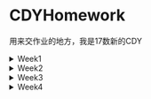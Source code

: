 # CDYHomework
用来交作业的地方，我是17数新的CDY
<details>
<summary>Week1</summary>
9月30日
记录了一天的饮水情况，包括饮水的时间、容器/饮料种类、每次饮水量（用吞咽数测量）。我从9月26日中午开始记录，直到9月29日凌晨结束。

可视化是我用数位板手绘完成的，限于精力，只绘制了第一天（9月26日下半天和9月27上半天）的记录（见9.26PM.jpg和9.27AM.jpg）。每张图以表盘呈现12小时的记录，每个节点用图标表示饮用的水的种类（详见图例），每个区段的颜色呈现的是：每次饮水后直到下一次饮水前我的“水含量”（见key.jpg），具体等于当此饮水吞咽数/直到下次饮水的小时数（记录见喝水情况表.xlsx）。

![image](https://github.com/RRC-c/CDYHomework/raw/master/Pics/9.26PM.jpg)</br>
![image](https://github.com/RRC-c/CDYHomework/raw/master/Pics/9.27AM.jpg)</br>
![image](https://github.com/RRC-c/CDYHomework/raw/master/Pics/key.jpg)

回答问题：

数据记录记录请见https://github.com/RRC-c/CDYHomework/blob/master/%E5%96%9D%E6%B0%B4%E6%83%85%E5%86%B5%E8%A1%A8.xlsx

感想：统计喝水这样的数据真的很繁琐，我觉得我这种可视化的形式可以用在一些智能水杯的app里—————当然就不需要用吞咽数计量了，可以更加精确。让一天的喝水情况直接可见————最好配一个“提醒喝水小助手”，感觉对生活还挺有帮助！

我的哪些个人数据被收集？被谁收集？答：日常的搜索记录————最明显的是淘宝————不光我在淘宝上的搜索，显然我平常的浏览器搜索数据都被淘宝收集到了。除此之外，我长期的或实时的地理位置显然被收集了————网页侧边栏出现我家乡的房地产广告/人才招聘广告，有时候也有我实时所在地的————不知道是谁在收集，推测应该是百度搜索引擎出卖了我。

</details>
<details>
<summary>Week2</summary>
10月9日</br>

问题2</br>
国内政府的</br>
《上海市公共数据开放暂行办法》[上海市人民政府网站](http://www.shanghai.gov.cn/nw2/nw2314/nw2319/nw12344/u26aw62638.html)</br>
《中华人民共和国政府信息公开条例》 [百度律师/法律智库](https://duxiaofa.baidu.com/detail?searchType=statute&from=aladdin_28231&originquery=%E6%94%BF%E5%BA%9C%E4%BF%A1%E6%81%AF%E5%85%AC%E5%BC%80%E6%9D%A1%E4%BE%8B2019&count=56&cid=27bf8b3a94630d68e58719938ec39bba_law)</br>
《政务信息资源共享管理暂行办法》[中国政府网](http://www.gov.cn/zhengce/content/2016-09/19/content_5109486.htm)</br>
《国土资源数据管理暂行办法》[自然资源部网站](http://www.mnr.gov.cn/gk/tzgg/201009/t20100915_1990379.html)</br>
还有地震局、气象局各种环境、科学数据的共享条例，不再列举</br>
国外的： </br>
美国 https://data.gov</br>
日本 http://www.data.go.jp/</br>
俄罗斯 http://opengovdata.ru/</br>
……</br>

问题3</br>
本意想算个同比数据，选取2011—2018年每一季度的“国内生产总值（不变价）当季值”为指标。 </br>
![image](https://github.com/RRC-c/CDYHomework/blob/master/%E5%9B%BD%E5%AE%B6%E7%BB%9F%E8%AE%A1%E5%B1%80GDP/%E9%A1%B5%E9%9D%A2%E6%88%AA%E5%9B%BE.png)</br>
算式：季度同比增速=（当季值-上一年同季值）/上一年同季值*100%  </br>
不变价已经去除了物价影响，理论上这就是同比增速。 </br>
但实际计算中出现了问题——2016年数据存在突出值，增速竟然达到20%以上！ </br>
这一计算方法是错误的。 </br>
原因在于物价的修正值前后有别，统计局的数据报表有注如下： </br>
"不变价数据按不同基期分段计算。其中，2011-2015年数据按2010年价格计算，2016年及以后各季度数据按2015年价格计算。累计数据由当季数据相加得到。" </br>
这就没法算了，我对照官方同比增速的数据做检验（官方同比增速用国内生产总值指数当季值做指标，算式：季度同比增速=指数当季值/100-1） </br>
发现除了极端值，其他数据也略有不同——这说明它们是用另外一个物价标准来修正的；这就触及我的知识盲区了，可能有待找一下物价方面的数据，目前还没找到正确方法。 </br>
结果及检验请见文件 [同比增速.xls](https://github.com/RRC-c/CDYHomework/blob/master/%E5%9B%BD%E5%AE%B6%E7%BB%9F%E8%AE%A1%E5%B1%80GDP/%E5%90%8C%E6%AF%94%E5%A2%9E%E9%80%9F.xls)   
</details>
<details><summary>Week3</summary>

10月9日  
我使用了图表秀、百度图说、Tableau和Excel四种工具  
用以呈现Kaggle上的数据集[Steam 10 09 18 best game](https://www.kaggle.com/michau96/steam-10-09-18-best-game)  
这个数据集为2018年9月10日steam上百大“best game”的当前在线人数（Now_Players）与24小时内的在线人数峰值（Best_Of_24）  
据此我们可以看到寥寥几个大型在线多人游戏压倒性的用户数量优势；如果仔细观察，也可以看出：比起单机游戏，在线多人游戏的峰值人数往往与当前游戏人数差别更大。  
**图表秀**  
![image](https://github.com/RRC-c/CDYHomework/blob/master/Pics/steam18-9-10%20best%20game%EF%BC%88%E5%9B%BE%E8%A1%A8%E7%A7%80%EF%BC%89.png)  
体会：*比较方便、功能不少的网页版可视化工具。图的种类很多，编辑字段、格式都很方便，给的几个配色模板也还挺漂亮。唯一不足就是作为网页版，导入数据和在有数据的情况下换图表是真的卡，卡死浏览器好几次。*  
**百度图说**  
![image](https://github.com/RRC-c/CDYHomework/blob/master/Pics/steam18-9-10%20best%20game%EF%BC%88%E7%99%BE%E5%BA%A6%C2%B7%E5%9B%BE%E8%AF%B4%EF%BC%89.png)  
体会：*百度图说更具排版工具的特点——它可以按页面编排多个图表，但它的可视化功能受限严重，太过轻量化，无法显示详细、文本密集之处。我用的数据集在图说就显示不出完整的坐标字段，导出的图片也分辨率不高。如果是简单的、仅仅是为辅助一些文本的图例我觉得可以用百度图说快速完成，其他情况下我认为这绝不是一个使用体验很好的可视化工具。*  
**Tableau**  
[点此查看pdf](https://github.com/RRC-c/CDYHomework/blob/master/Pics/steam18-9-10%20best%20game%EF%BC%88tableau%EF%BC%89.pdf)  
体会：*上手花了些时间，可以看出这是真正功能强大的可视化软件。但格式可以调整的地方有些少，而且免费版不能导出图片（差评）。还有一点，很多UI太集成了或者太简单了，我觉得右键可以点开有选项的地方，点开一看发现啥也没有，有点新手不友好。*  
**Excel**  
[点此查看pdf](https://github.com/RRC-c/CDYHomework/blob/master/Pics/steam18-9-10%20best%20game%EF%BC%88excel%EF%BC%89.pdf)  
体会：*体验完上面几个，才意识到excel是一个多么强大而便利的可视化工具。*  

</details>
<details><summary>Week4</summary>
  
10月29日  
*严格来讲这不是一篇新闻，这只能算一个科普小片段：*  
**白色污染泛滥，塑料包装或是最大祸首**  
塑料已经成为现代世界应用最广的人造材料，几乎从诞生之初人们就很关注它对环境的影响。塑料在生产生活中庞大的产量和使用量，以及其难以自然降解等特征给世界环境带来巨大压力。而2017年6月加州大学与佐治亚大学的一项研究显示：比起其他规模化生产的工业门类，包装产业使用塑料最多，同时它也成为产生最多塑料废料的产业。以2015年的数据为例：  
![image](https://github.com/RRC-c/CDYHomework/blob/master/Pics/Plastic-waste.jpg)  
与塑料总产量屈居第二的建筑产业不同，包装产业在大量运用塑料的同时产生塑料废料的比例相当之高，达到了惊人的97%。比起交通、建筑等门类，包装产品在材料和形制上更具多样化，这给其回收利用带来困难。导致其废料泛滥的最大原因显然是塑料包装短暂的寿命。大多数塑料包装都属于一次性包装，一旦拆开就成为废料。研究指出，包装产业塑料产品的平均寿命只有半年，在所有门类的产品中垫底。而位列倒二的一般消费品（消费者与机构）也平均有3年的寿命。  
![image](https://github.com/RRC-c/CDYHomework/blob/master/Pics/Plastic-lifetime.jpg)  


</details>
